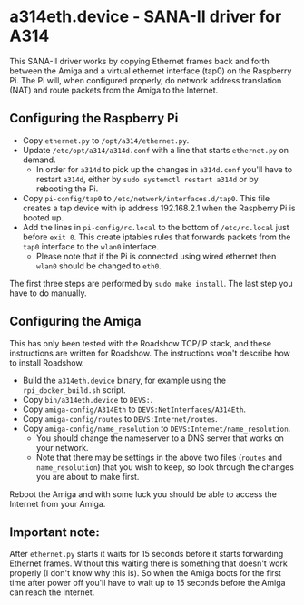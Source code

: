 # a314eth.device - SANA-II driver for A314

This SANA-II driver works by copying Ethernet frames back and forth between the Amiga and a virtual ethernet interface (tap0) on the Raspberry Pi. The Pi will, when configured properly, do network address translation (NAT) and route packets from the Amiga to the Internet.

## Configuring the Raspberry Pi

- Copy `ethernet.py` to `/opt/a314/ethernet.py`.
- Update `/etc/opt/a314/a314d.conf` with a line that starts `ethernet.py` on demand.
  - In order for `a314d` to pick up the changes in `a314d.conf` you'll have to restart `a314d`, either by `sudo systemctl restart a314d` or by rebooting the Pi.
- Copy `pi-config/tap0` to `/etc/network/interfaces.d/tap0`. This file creates a tap device with ip address 192.168.2.1 when the Raspberry Pi is booted up.
- Add the lines in `pi-config/rc.local` to the bottom of `/etc/rc.local` just before `exit 0`. This create iptables rules that forwards packets from the `tap0` interface to the `wlan0` interface.
  - Please note that if the Pi is connected using wired ethernet then `wlan0` should be changed to `eth0`.

The first three steps are performed by `sudo make install`. The last step you have to do manually.

## Configuring the Amiga

This has only been tested with the Roadshow TCP/IP stack, and these instructions are written for Roadshow. The instructions won't describe how to install Roadshow.

- Build the `a314eth.device` binary, for example using the `rpi_docker_build.sh` script.
- Copy `bin/a314eth.device` to `DEVS:`.
- Copy `amiga-config/A314Eth` to `DEVS:NetInterfaces/A314Eth`.
- Copy `amiga-config/routes` to `DEVS:Internet/routes`.
- Copy `amiga-config/name_resolution` to `DEVS:Internet/name_resolution`.
  - You should change the nameserver to a DNS server that works on your network.
  - Note that there may be settings in the above two files (`routes` and `name_resolution`) that you wish to keep, so look through the changes you are about to make first.

Reboot the Amiga and with some luck you should be able to access the Internet from your Amiga.

## Important note:

After `ethernet.py` starts it waits for 15 seconds before it starts forwarding Ethernet frames. Without this waiting there is something that doesn't work properly (I don't know why this is). So when the Amiga boots for the first time after power off you'll have to wait up to 15 seconds before the Amiga can reach the Internet.
